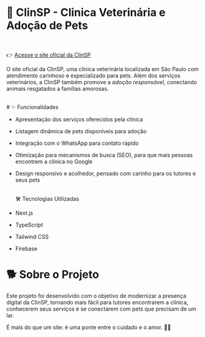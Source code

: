 # 🐶 ClinSP - Clinica Veterinária e Adoção de Pets

<br/>

👉 [Acesse o site oficial da ClinSP](https://www.clinspvet.com)
<br/>

O site oficial da ClinSP, uma clínica veterinária localizada em São Paulo com atendimento carinhoso e especializado para pets. Além dos serviços veterinários, a ClinSP também promove a _adoção responsável_, conectando animais resgatados a famílias amorosas.

<br/>
# ✨ Funcionalidades

- Apresentação dos serviços oferecidos pela clínica
- Listagem dinâmica de pets disponíveis para adoção
- Integração com o WhatsApp para contato rápido
- Otimização para mecanismos de busca (SEO), para que mais pessoas encontrem a clínica no Google
- Design responsivo e acolhedor, pensado com carinho para os tutores e seus pets
  <br/>
  <br/>

  🛠️ Tecnologias Utilizadas

- Next.js
- TypeScript
- Tailwind CSS
- Firebase
  <br/>

# 🐕 Sobre o Projeto

Este projeto foi desenvolvido com o objetivo de modernizar a presença digital da ClinSP, tornando mais fácil para tutores encontrarem a clínica, conhecerem seus serviços e se conectarem com pets que precisam de um lar.
<br/>

É mais do que um site: é uma ponte entre o cuidado e o amor. 🐾💙
